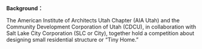 **Background：**

The American Institute of Architects Utah Chapter (AIA Utah) and the Community Development Corporation of Utah (CDCU), in collaboration with Salt Lake City Corporation (SLC or City), together hold a competition about designing small residential structure or “Tiny Home.”
